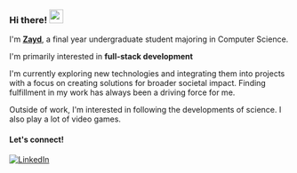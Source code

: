 ### Hi there! <img src="https://emojis.slackmojis.com/emojis/images/1536351075/4594/blob-wave.gif" width="25"/>

I'm [**Zayd**](https://github.com/Zaid-B24), a final year undergraduate student majoring in Computer Science.

I'm primarily interested in **full-stack development** 

I'm currently exploring new technologies and integrating them into projects with a focus on creating solutions for broader societal impact. Finding fulfillment in my work has always been a driving force for me.

Outside of work, I'm interested in following the developments of science. I also play a lot of video games.

#### Let's connect!
[<img alt="LinkedIn" src="https://img.shields.io/badge/LinkedIn-%230E76A8.svg?&style=for-the-badge&logo=LinkedIn&logoColor=white" />](https://www.linkedin.com/in/zaid-baig-76a633229/)


